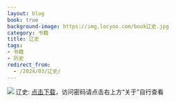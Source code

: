 ```yaml
---
layout: blog
book: true
background-image: https://img.locyoo.com/book辽史.jpg
category: 书籍
title: 辽史
tags:
- 书籍
- 历史
redirect_from:
  - /2024/03/辽史/
---
```

![](https://img.locyoo.com/book辽史.jpg)
辽史: <a name = "ref1" href="https://url18.ctfile.com/f/50983618-1334550487-1a99b1?p=3619">点击下载</a>，访问密码请点击右上方“关于”自行查看